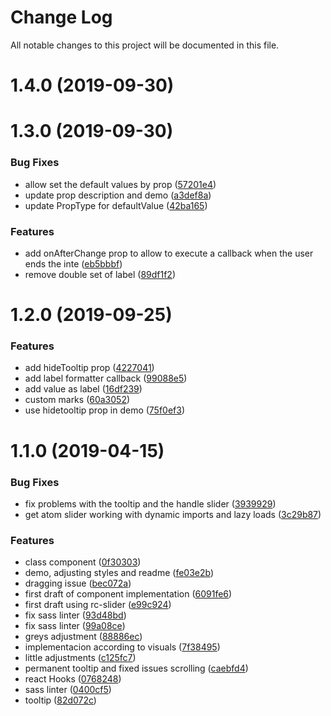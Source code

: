 # Change Log

All notable changes to this project will be documented in this file.

<a name="1.4.0"></a>
# 1.4.0 (2019-09-30)



<a name="1.3.0"></a>
# 1.3.0 (2019-09-30)


### Bug Fixes

* allow set the default values by prop ([57201e4](https://github.com/SUI-Components/sui-components/commit/57201e4))
* update prop description and demo ([a3def8a](https://github.com/SUI-Components/sui-components/commit/a3def8a))
* update PropType for defaultValue ([42ba165](https://github.com/SUI-Components/sui-components/commit/42ba165))


### Features

* add onAfterChange prop to allow to execute a callback when the user ends the inte ([eb5bbbf](https://github.com/SUI-Components/sui-components/commit/eb5bbbf))
* remove double set of label ([89df1f2](https://github.com/SUI-Components/sui-components/commit/89df1f2))



<a name="1.2.0"></a>
# 1.2.0 (2019-09-25)


### Features

* add hideTooltip prop ([4227041](https://github.com/SUI-Components/sui-components/commit/4227041))
* add label formatter callback ([99088e5](https://github.com/SUI-Components/sui-components/commit/99088e5))
* add value as label ([16df239](https://github.com/SUI-Components/sui-components/commit/16df239))
* custom marks ([60a3052](https://github.com/SUI-Components/sui-components/commit/60a3052))
* use hidetooltip prop in demo ([75f0ef3](https://github.com/SUI-Components/sui-components/commit/75f0ef3))



<a name="1.1.0"></a>
# 1.1.0 (2019-04-15)


### Bug Fixes

* fix problems with the tooltip and the handle slider ([3939929](https://github.com/SUI-Components/sui-components/commit/3939929))
* get atom slider working with dynamic imports and lazy loads ([3c29b87](https://github.com/SUI-Components/sui-components/commit/3c29b87))


### Features

* class component ([0f30303](https://github.com/SUI-Components/sui-components/commit/0f30303))
* demo, adjusting styles and readme ([fe03e2b](https://github.com/SUI-Components/sui-components/commit/fe03e2b))
* dragging issue ([bec072a](https://github.com/SUI-Components/sui-components/commit/bec072a))
* first draft of component implementation ([6091fe6](https://github.com/SUI-Components/sui-components/commit/6091fe6))
* first draft using rc-slider ([e99c924](https://github.com/SUI-Components/sui-components/commit/e99c924))
* fix sass linter ([93d48bd](https://github.com/SUI-Components/sui-components/commit/93d48bd))
* fix sass linter ([99a08ce](https://github.com/SUI-Components/sui-components/commit/99a08ce))
* greys adjustment ([88886ec](https://github.com/SUI-Components/sui-components/commit/88886ec))
* implementacion according to visuals ([7f38495](https://github.com/SUI-Components/sui-components/commit/7f38495))
* little adjustments ([c125fc7](https://github.com/SUI-Components/sui-components/commit/c125fc7))
* permanent tooltip and fixed issues scrolling ([caebfd4](https://github.com/SUI-Components/sui-components/commit/caebfd4))
* react Hooks ([0768248](https://github.com/SUI-Components/sui-components/commit/0768248))
* sass linter ([0400cf5](https://github.com/SUI-Components/sui-components/commit/0400cf5))
* tooltip ([82d072c](https://github.com/SUI-Components/sui-components/commit/82d072c))



